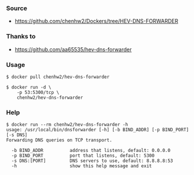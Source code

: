 ### Source
- https://github.com/chenhw2/Dockers/tree/HEV-DNS-FORWARDER
  
### Thanks to
- https://github.com/aa65535/hev-dns-forwarder
  
### Usage
```
$ docker pull chenhw2/hev-dns-forwarder

$ docker run -d \
    -p 53:5300/tcp \
    chenhw2/hev-dns-forwarder
```
### Help
```
$ docker run --rm chenhw2/hev-dns-forwarder -h
usage: /usr/local/bin/dnsforwarder [-h] [-b BIND_ADDR] [-p BIND_PORT] [-s DNS]
Forwarding DNS queries on TCP transport.

  -b BIND_ADDR          address that listens, default: 0.0.0.0
  -p BIND_PORT          port that listens, default: 5300
  -s DNS:[PORT]         DNS servers to use, default: 8.8.8.8:53
  -h                    show this help message and exit
```
